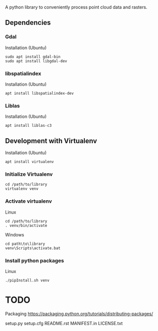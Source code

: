 A python library to conveniently process point cloud data and rasters.



## Dependencies

### Gdal

Installation (Ubuntu)
```
sudo apt install gdal-bin
sudo apt install libgdal-dev
```

### libspatialindex

Installation (Ubuntu)
```
apt install libspatialindex-dev
```

### Liblas

Installation (Ubuntu)
```
apt install liblas-c3
```


## Development with Virtualenv

Installation (Ubuntu)
```
apt install virtualenv
```

### Initialize Virtualenv

```
cd /path/to/library
virtualenv venv
```

### Activate virtualenv

Linux
```
cd /path/to/library
. venv/bin/activate
```

Windows
```
cd path\to\library
venv\Scripts\activate.bat
```

### Install python packages

Linux
```
./pipInstall.sh venv
```

# TODO

Packaging
https://packaging.python.org/tutorials/distributing-packages/

setup.py
setup.cfg
README.rst
MANIFEST.in
LICENSE.txt
